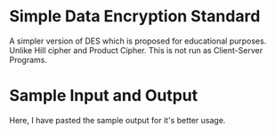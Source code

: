 # Simple Data Encryption Standard
A simpler version of DES which is proposed for educational purposes. Unlike Hill cipher and Product Cipher. This is not run as Client-Server Programs.

# Sample Input and Output
Here, I have pasted the sample output for it's better usage.
